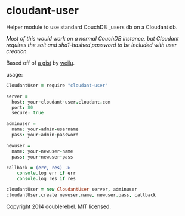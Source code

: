 # cloudant-user

Helper module to use standard CouchDB _users db on a Cloudant db.

*Most of this would work on a normal CouchDB instance, but Cloudant requires the salt and sha1-hashed password to be included with user creation.*

Based off of [a gist](https://gist.github.com/weilu/10445007) by [weilu](https://github.com/weilu).

usage:
```coffee
CloudantUser = require "cloudant-user"

server =
  host: your-cloudant-user.cloudant.com
  port: 80
  secure: true

adminuser =
  name: your-admin-username
  pass: your-admin-password

newuser =
  name: your-newuser-name
  pass: your-newuser-pass

callback = (err, res) ->
    console.log err if err
    console.log res if res

cloudantUser = new CloudantUser server, adminuser
cloudantUser.create newuser.name, newuser.pass, callback
```

Copyright 2014 doublerebel.  MIT licensed.

